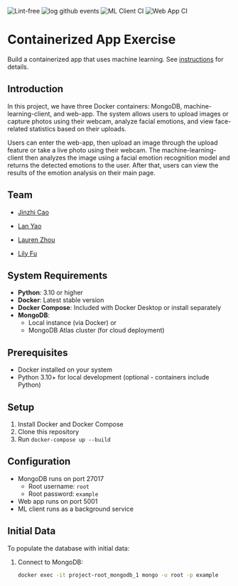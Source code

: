 ![Lint-free](https://github.com/nyu-software-engineering/containerized-app-exercise/actions/workflows/lint.yml/badge.svg)
![log github events](https://github.com/software-students-spring2025/4-containers-fishball/actions/workflows/event-logger.yml/badge.svg)
![ML Client CI](https://github.com/software-students-spring2025/4-containers-fishball/actions/workflows/ml-client.yml/badge.svg)
![Web App CI](https://github.com/software-students-spring2025/4-containers-fishball/actions/workflows/web-app.yml/badge.svg)

# Containerized App Exercise

Build a containerized app that uses machine learning. See [instructions](./instructions.md) for details.

## Introduction

In this project, we have three Docker containers: MongoDB, machine-learning-client, and web-app. The system allows users to upload images or capture photos using their webcam, analyze facial emotions, and view face-related statistics based on their uploads.

Users can enter the web-app, then upload an image through the upload feature or take a live photo using their webcam. The machine-learning-client then analyzes the image using a facial emotion recognition model and returns the detected emotions to the user. After that, users can view the results of the emotion analysis on their main page.

## Team

- [Jinzhi Cao](https://github.com/eth3r3aI)

- [Lan Yao](https://github.com/ziiiimu)

- [Lauren Zhou](https://github.com/laurenlz)

- [Lily Fu](https://github.com/fulily0325)

## System Requirements

- **Python**: 3.10 or higher
- **Docker**: Latest stable version
- **Docker Compose**: Included with Docker Desktop or install separately
- **MongoDB**: 
  - Local instance (via Docker) or 
  - MongoDB Atlas cluster (for cloud deployment)

## Prerequisites

- Docker installed on your system
- Python 3.10+ for local development (optional - containers include Python)

## Setup

1. Install Docker and Docker Compose
2. Clone this repository
3. Run `docker-compose up --build`

## Configuration

- MongoDB runs on port 27017
  - Root username: `root`
  - Root password: `example`
- Web app runs on port 5001
- ML client runs as a background service

## Initial Data

To populate the database with initial data:

1. Connect to MongoDB:
   ```bash
   docker exec -it project-root_mongodb_1 mongo -u root -p example
